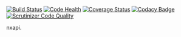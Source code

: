 [![Build Status](https://travis-ci.org/nbs-system/nxapi.svg?branch=master)](https://travis-ci.org/nbs-system/nxapi)
[![Code Health](https://landscape.io/github/nbs-system/nxapi/master/landscape.svg?style=flat)](https://landscape.io/github/nbs-system/nxapi/master)
[![Coverage Status](https://coveralls.io/repos/github/nbs-system/nxapi/badge.svg?branch=master)](https://coveralls.io/github/nbs-system/nxapi?branch=master)
[![Codacy Badge](https://api.codacy.com/project/badge/Grade/96f10633bb3b4a74b6f2fe4902059bb2)](https://www.codacy.com/app/jvoisin/nxapi)
[![Scrutinizer Code Quality](https://scrutinizer-ci.com/g/nbs-system/nxapi/badges/quality-score.png?b=master)](https://scrutinizer-ci.com/g/nbs-system/nxapi/?branch=master)

nxapi.
